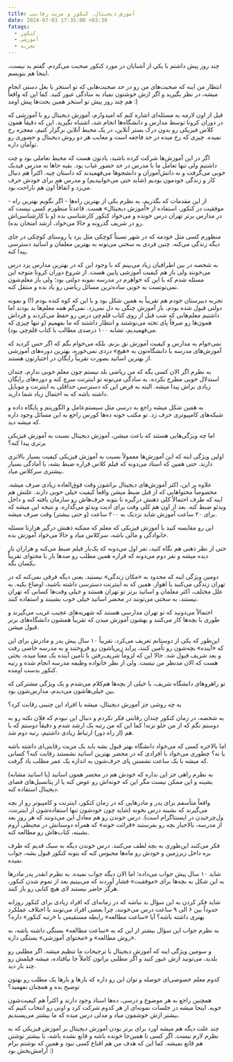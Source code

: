 ```yaml
---
title: آموزش دیجیتال، کنکور و مزیت رقابتی
date: 2024-07-03 17:35:00 +03:30
fatags:
  - کنکور
  - آموزشی
  - تجربه
---
```

چند روز پیش داشتم با یکی از آشنایان در مورد کنکور صحبت می‌کردم. گفتم بد نیست، اینجا هم بنویسم.

انتظار من اینه که صحبت‌های من رو در حد صحبت‌هایی که تو استخر با بغل دستی انجام میشه، در نظر بگیرید و اگر ازش خوشتون نمیاد به سادگی عبور کنید. کما این که واقعاً هم چند روز پیش تو استخر همین بحث‌ها پیش اومد :)

قبل از اون لازمه به مسئله‌ای اشاره کنم که امیدوارم، آموزش دیجیتال رو با آموزشی که در دوران کرونا توسط مدارس و دانشگا‌ه‌ها انجام شد، اشتباه نگیرید. این که دقیقاً همون کلاس فیزیکی رو بدون درک بستر آنلاین، در یک محیط آنلاین برگزار کنیم، معجزه رخ نمیده. چیزی که رخ میده در حد فاجعه است و معایب هر دو روش دیجیتال و حضوری رو توأمان داره. 

اگر در این آموزش‌ها شرکت کرده باشید، یادتون هست که محیط تعاملی بود و چت داشتیم ولی تنها تعامل ما با مدرس در حد حضور غیاب بود. بقیه جاها نه مدرس فیدبک خوبی می‌گرفت و نه دانش‌آموزان و دانشجوها می‌فهمیدند که داستان چیه. اکثراً هم دنبال کار و زندگی خودمون بودیم (شاید حتی می‌خوابیدیم) و مدرس‌ هم برای خودش حرف می‌زد و اتفاقاً اون هم ناراحت بود. 

از این مقدمات که بگذریم، به نظرم یکی از بهترین راه‌ها - اگر نگویم بهترین راه - موفقیت در کنکور، استفاده از «آموزش دیجیتال» هست. قاعدتاً منظورم کسی نیست که در مدارس برتر تهران درس خونده و می‌خواد کنکور کارشناسی بده (و یا کارشناسی‌اش رو در شریف گذرونه و حالا می‌خواد، ارشد امتحان بده).

منظورم کسی مثل خودمه که در شهر نسبتاً کوچکی مثل یزد یا روستای کوچکی در جای دیگه زندگی می‌کنه. چنین فردی به سختی می‌تونه به بهترین معلمان و اساتید دسترسی پیدا کنه.

به شخصه در بین اطرافیان زیاد می‌بینم که با وجود این که در بهترین مدارس یزد درس می‌خونند ولی باز هم کیفیت آموزشی پایین هست. از شروع دوران کرونا متوجه این مسئله شدم که با این که خواهرم در مدرسه نمونه دولتی بود؛ ولی باز معلم‌شون نمی‌تونست به خوبی ساده‌ترین مسائل ریاضی رو یاد بده و منتقل کنه. 

تجربه دبیرستان خودم هم تقریباً به همین شکل بود و با این که کوه کنده بودم (!) و نمونه دولتی قبول شده بودم، باز آموزش چنگی به دل نمی‌زد. نمی‌گم همه معلم‌ها بد بودند اما داشتیم معلم‌هایی که شب قبل از روی کتاب قلم‌چی درس رو حفظ می‌کردند و فرداش همون‌ها رو صرفاً پای تخته می‌نوشتند و انتظار داشتند که ما بفهمیم (و تنها چیزی که می‌فهمیدیم، تشابه ۱۰۰ درصدی مطالب با کتاب قلم‌چی بود).

نمی‌خوام به مدارس و کیفیت آموزش نق بزنم. بلکه می‌خوام بگم که اگر حس کردید که آموزش‌های مدرسه یا دانشگاه‌تون به «هیچ» دردی نمی‌خوره، بهترین دوره‌های آموزشی از بهترین اساتید بصورت تقریباً رایگان در اختیارتون هستند. 

به نظرم اگر الان کسی بگه که من ریاضی بلد نیستم چون معلم خوبی ندارم، چندان استدلال خوبی مطرح نکرده. به سادگی می‌تونه تو اینترنت سرچ کنه و دوره‌های رایگان زیادی براش پیدا میشه. البته به فرض این که دسترسی حداقلی به اینترنت و موبایل داشته باشه که به احتمال زیاد شما دارید. 

به همین شکل میشه راجع به درسی مثل سیستم‌عامل و الگوریتم و پایگاه داده و شبکه‌های کامپیوتری حرف زد. تو مکتب خونه ده‌ها کورس راجع به این مسائل وجود داره که میشه دید.

اما چه ویژگی‌هایی هستند که باعث میشن، آموزش دیجیتال نسبت به آموزش فیزیکی برتری پیدا کنه؟ 

اولین ویژگی اینه که این آموزش‌ها معمولاً نسبت به آموزش فیزیکی کیفیت بسیار بالاتری دارند. حتی همین که استاد می‌دونه که فیلم کلاس قراره ضبط بشه، با آمادگی بسیار بیشتری سرکلاس میاد. 

علاوه بر این، اکثر آموزش‌های دیجیتال براشون وقت فوق‌العاده زیادی صرف میشه. مخصوصاً محتواهایی که از قبل ضبط میشن واقعاً کیفیت خیلی خوبی دارند. علتش هم اینه که طرف احتمالاً کلی ذهنش درگیره تا بتونه حرف‌هاش رو سازمان یافته کنه و داخل ویدئو ضبط کنه. بعد از اون هم کلی وقت برای ادیت ویدئو می‌گذاره. و نتیجه این میشه که برای ۲۰ ساعت آموزش شاید نزدیک به ۲۰۰ ساعت (و حتی بیشتر) وقت صرف میشه. 

این رو مقایسه کنید با آموزش فیزیکی که معلم که ممکنه ذهنش درگیر هزارتا مسئله خانوادگی و مالی باشه، سرکلاس میاد و حالا می‌خواد آموزش بده. 

حتی از نظر ذهنی هم نگاه کنید، نفر اول می‌دونه که یک‌بار فیلم ضبط می‌‌کنه و هزاران بار دیده میشه و نفر دوم می‌دونه که قراره همین مطلب رو صدها بار با محتوای تقریباً یکسان بگه. 

دومین ویژگی اینه که محدود به «مکان زندگی» نیستید. یعنی دیگه فرقی نمی‌کنه که در تهران زندگی می‌کنید یا اهواز. همین که به اینترنت دسترسی داشته باشید، اوضاع یکیه. به علل مختلف، اکثر معلمان و اساتید برتر تو تهران هستند و خیلی وقت‌ها کسانی که تهران نیستند، به سختی می‌تونند در محضر اساتید خیلی خوب بشینند و استفاده کنند. 

احتمالاً می‌دونید که تو تهران مدارسی هستند که شهریه‌های عجیب غریب می‌گیرند و طوری با بچه‌ها کار می‌کنند و بهشون آموزش میدن که تقریباً همشون دانشگاه‌های برتر قبول میشن. 

این‌طور که یکی از دوستانم تعریف می‌کرد، تقریباً ۱۰ سال پیش پدر و مادرش برای این که «آینده» بچه‌شون رو تأمین کنند، پراید زیرپاشون رو فروختند و به مدرسه خاصی رفت و بعد شریف قبول شد. حالا این که لزوماً شریف‌رفتن با تأمین آینده یک معنا میده، بحثی هست که الان مدنظر من نیست. ولی از نظر خانواده وظیفه مدرسه انجام شده و رتبه کنکور بدست اومده.

تو راهروهای دانشگاه شریف، با خیلی از بچه‌ها هم‌کلام می‌شدم و یک ویژگی مشترکی که بین خیلی‌هاشون می‌دیدم، مدارس‌شون بود. 

به چه روشی جز آموزش دیجیتال، میشه با افراد این چنینی رقابت کرد؟ 

به شخصه، در زمان کنکور چندان رقابتی فکر نکردم و دنبال این نبودم که فلان نکته رو به دوستم نگم که از من جلو نزنه! کما این که من رتبه یک ارشد شدم و دقیقاً دوستم که با هم (از راه دور) ارتباط زیادی داشتیم، رتبه دوم شد. 

اما بالاخره کسی که می‌خواد دانشگاه بهتر قبول بشه باید یک مزیت رقابتی‌ای داشته باشه یا نه؟ چطوری می‌خواد با افرادی که در محضر بهترین اساتید نشستند رقابت کنه؟ کسانی که میشه با یک ساعت نشستن پای حرف‌شون به اندازه یک عمر مطلب یاد گرفت. 

به نظرم راهی جز این نداره که خودش هم در محضر همون اساتید (یا اساتید مشابه) بشینه و این ممکن نیست مگر این که خونه‌اش رو عوض کنه یا از پتانسیل‌های فضای دیجیتال استفاده کنه. 

واقعاً متأسفم برای پدر و مادرهایی که در زمان کنکور، اینترنت و کامپیوتر رو از بچه می‌گیرند که بشینه درس بخونه (شاید چون خودشون تنها استفاده‌شون از اینترنت، ول‌چرخیدن در ایسنتاگرام است). درس خوندن رو هم معادل این می‌دونند که هر روز بعد از مدرسه، بالاجبار بچه‌ رو بفرستند «قرائت خونه» که همراه دوستانش در محیطی آروم بشینه، کتاب‌هاش رو مطالعه کنه. 

فکر می‌کنند این‌طوری به بچه لطف می‌کنند. درس خوندن دیگه به سبک قدیم که طرف بره داخل زیرزمین و خودش رو ماه‌ها محبوس کنه که بتونه کنکور قبول بشه، جواب نمیده. 

شاید ۱۰ سال پیش جواب می‌داده؛ اما الان دیگه جواب نمیده. به نظرم انقدر پدر مادرها به این شکل به بچه‌ها برای «موفقیت» فشار آوردند که می‌بینیم بعد از تموم شدن کنکور، هرگز حاضر نیستند لای هیچ کتابی رو باز کنند.

شاید فکر کردن به این سؤال بد نباشه که در زمانه‌ای که افراد زیادی برای کنکور روزانه حدوداً بین ۶ الی ۹ ساعت درس می‌خونند، چرا بعضی افراد می‌تونند با اختلاف عملکرد بهتری داشته باشه؟ آیا «ساعت مطالعه» رابطه مستقیمی با «رتبه کنکور» داره؟

به نظرم جواب این سؤال بیشتر از این که به «ساعت مطالعه» بستگی داشته باشه، به «روش مطالعه» و «محتوای آموزشی» بستگی داره. 

و سومین ویژگی اینه که آموزش دیجیتال با ترجیحات ما تنظیم میشه. اگر مطلبی رو بلدید، می‌تونید ازش عبور کنید و اگر مطلبی براتون کاملاً جا نیافتاده، میشه فیلمش رو چند بار دید. 

کدوم معلم خصوصی‌ای حوصله و توان این رو داره که بارها و بارها یک مطلب رو بهتون توضیح بده و همچنان نفهمید؟ 

همچنین راجع به هر موضوع و درسی، ده‌ها استاد وجود دارند و اکثراً هم کیفیت‌شون خوبه. اینجا میشه در جلسات نمونه‌ای از هر کدوم شرکت کرد و اونی رو انتخاب کنیم که بیشتر ازش خوشمون میاد و مدلی درس میده که ما بیشتر می‌پسندیم. 

چند علت دیگه هم میشه آورد برای برتر بودن آموزش دیجیتال بر آموزش فیزیکی که به نظرم لازم نیست. اگر کسی تا همین‌جا خونده باشه و قانع نشده باشه، با بیشتر نوشتن هم قانع نمیشه. کما این که هدف من هم اقناع کسی نبود و همین که نوشتم برام آرامش‌بخش بود :)